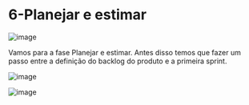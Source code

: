 # 6-Planejar e estimar

![image](https://user-images.githubusercontent.com/52088444/208318089-7f266fbf-926b-4995-a96a-88c56ccae73b.png)

Vamos para a fase Planejar e estimar. Antes disso temos que fazer um passo entre a definição do backlog do produto e a primeira sprint.

![image](https://user-images.githubusercontent.com/52088444/208318161-1bf7d0c3-20aa-4d46-a1e2-4b452950810c.png)

![image](https://user-images.githubusercontent.com/52088444/208318410-4a69db72-d77e-4707-b8c9-95d1fe84cef6.png)

